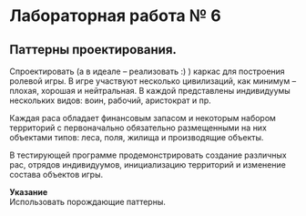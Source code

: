 Лабораторная работа № 6
====
Паттерны проектирования. 
----
Спроектировать (а в идеале – реализовать :) ) каркас для построения ролевой игры. В игре участвуют несколько цивилизаций, как минимум – плохая, хорошая и нейтральная. В каждой представлены индивидуумы нескольких видов: воин, рабочий, аристократ и пр.

Каждая раса обладает финансовым запасом и некоторым набором территорий с первоначально обязательно размещенными на них объектами типов: леса, поля, жилища и производящие объекты. 

В тестирующей программе продемонстрировать создание различных рас, отрядов индивидуумов, инициализацию территорий и изменение состава объектов игры.

**Указание**  
Использовать порождающие паттерны.
